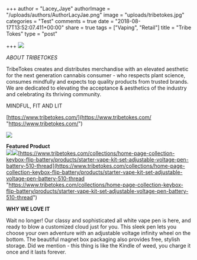 +++
author = "Lacey_Jaye"
authorImage = "/uploads/authors/AuthorLacyJae.png"
image = "uploads/tribetokes.jpg"
categories = "Test"
comments = true
date = "2018-08-17T13:52:07.411+00:00"
share = true
tags = ["Vaping", "Retail"]
title = "Tribe Tokes"
type = "post"

+++
![](/uploads/tribetokeslogo.png)

_ABOUT TRIBETOKES_

TribeTokes creates and distributes merchandise with an elevated aesthetic for the next generation cannabis consumer - who respects plant science, consumes mindfully and expects top quality products from trusted brands. We are dedicated to elevating the acceptance & aesthetics of the industry and celebrating its thriving community.

MINDFUL, FIT AND LIT

[https://www.tribetokes.com/](https://www.tribetokes.com/ "https://www.tribetokes.com/")

![](/uploads/tribetokes.jpg)

**Featured Product**  
![](/uploads/whitevapepen.jpg)![](/uploads/closedwhitekit.jpg)[https://www.tribetokes.com/collections/home-page-collection-keybox-flip-battery/products/starter-vape-kit-set-adjustable-voltage-pen-battery-510-thread](https://www.tribetokes.com/collections/home-page-collection-keybox-flip-battery/products/starter-vape-kit-set-adjustable-voltage-pen-battery-510-thread "https://www.tribetokes.com/collections/home-page-collection-keybox-flip-battery/products/starter-vape-kit-set-adjustable-voltage-pen-battery-510-thread")

**WHY WE LOVE IT**

Wait no longer! Our classy and sophisticated all white vape pen is here, and ready to blow a customized cloud just for you. This sleek pen lets you choose your own adventure with an adjustable voltage infinity wheel on the bottom. The beautiful magnet box packaging also provides free, stylish storage. Did we mention - this thing is like the Kindle of weed, you charge it once and it lasts forever.